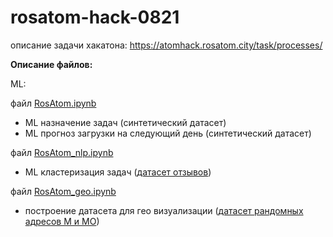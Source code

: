 # rosatom-hack-0821
описание задачи хакатона: https://atomhack.rosatom.city/task/processes/


**Описание файлов:**

ML:

файл [RosAtom.ipynb](https://github.com/bespardon/rosatom-hack-0821/blob/main/RosAtom.ipynb)

- ML назначение задач (синтетический датасет)
- ML прогноз загрузки на следующий день (синтетический датасет)

файл [RosAtom_nlp.ipynb](https://github.com/bespardon/rosatom-hack-0821/blob/main/RosAtom_nlp.ipynb)

- ML кластеризация задач ([датасет отзывов](https://github.com/bespardon/rosatom-hack-0821/blob/main/fin_apps_testing_labeled.json))

файл [RosAtom_geo.ipynb](https://github.com/bespardon/rosatom-hack-0821/blob/main/RosAtom_geo.ipynb)

- построение датасета для гео визуализации ([датасет рандомных адресов М и МО](https://github.com/bespardon/rosatom-hack-0821/blob/main/random%20geo%20msk%20mo.csv.zip))



